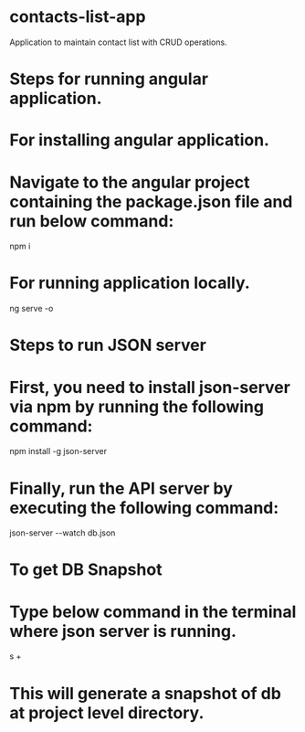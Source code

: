 # contacts-list-app
Application to maintain contact list with CRUD operations.

# Steps for running angular application.

# For installing angular application.
# Navigate to the angular project containing the package.json file and run below command:
npm i

# For running application locally.
ng serve -o

# Steps to run JSON server

# First, you need to install json-server via npm by running the following command:
npm install -g json-server

# Finally, run the API server by executing the following command:
json-server --watch db.json 

# To get DB Snapshot
# Type below command in the terminal where json server is running.
s + <enter>
# This will generate a snapshot of db at project level directory.
